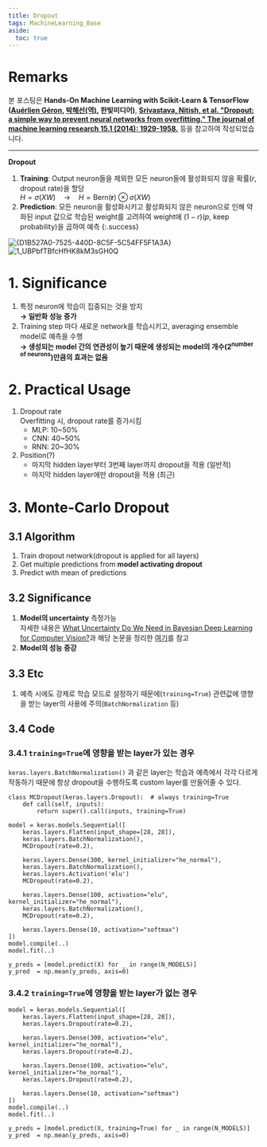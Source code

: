 ```yaml
---
title: Dropout
tags: MachineLearning_Base
aside:
  toc: true
---
```


# Remarks
본 포스팅은 **Hands-On Machine Learning with Scikit-Learn & TensorFlow ([Auérlien Géron](https://github.com/ageron/handson-ml), [박해선(역)](https://github.com/rickiepark/handson-ml), 한빛미디어)**, **[Srivastava, Nitish, et al. "Dropout: a simple way to prevent neural networks from overfitting." The journal of machine learning research 15.1 (2014): 1929-1958.](https://jmlr.org/papers/volume15/srivastava14a/srivastava14a.pdf)** 등을 참고하여 작성되었습니다.

<!--more-->
---

**Dropout**
1. **Training**: Output neuron들을 제외한 모든 neuron들에 활성화되지 않을 확률($r$, dropout rate)을 할당 \
$H = \sigma(XW) \quad → \quad H = \text{Bern}(\mathbf{r})⊗\sigma(XW)$
2. **Prediction**: 모든 neuron을 활성화시키고 활성화되지 않은 neuron으로 인해 약화된 input 값으로 학습된 weight를 고려하여 weight에 $(1-r)$($p$, keep probability)을 곱하여 예측
{:.success}

![{D1B527A0-7525-440D-8C5F-5C54FF5F1A3A}](/deprecated/assets/{D1B527A0-7525-440D-8C5F-5C54FF5F1A3A}.png)
![1_UBPbfTBfcHfHK8kM3sGH0Q](/deprecated/assets/1_UBPbfTBfcHfHK8kM3sGH0Q.png)


# 1. Significance
1. 특정 neuron에 학습이 집중되는 것을 방지 \
**→ 일반화 성능 증가**
2. Training step 마다 새로운 network를 학습시키고, averaging ensemble model로 예측을 수행 \
**→ 생성되는 model 간의 연관성이 높기 때문에 생성되는 model의 개수($2^\text{number of neurons}$)만큼의 효과는 없음**


# 2. Practical Usage
1. Dropout rate \
Overfitting 시, dropout rate를 증가시킴
    - MLP: 10~50%
    - CNN: 40~50%
    - RNN: 20~30%
2. Position(?)
    - 마지막 hidden layer부터 3번째 layer까지 dropout을 적용 (일반적)
    - 마지막 hidden layer에만 dropout을 적용 (최근)


# 3. Monte-Carlo Dropout
## 3.1 Algorithm
1. Train dropout network(dropout is applied for all layers)
2. Get multiple predictions from **model activating dropout**
3. Predict with mean of predictions

## 3.2 Significance
1. **Model의 uncertainty** 측정가능 \
자세한 내용은 [What Uncertainty Do We Need in Bayesian Deep Learning for Computer Vision?](https://papers.nips.cc/paper/2017/file/2650d6089a6d640c5e85b2b88265dc2b-Paper.pdf)과 해당 논문을 정리한 [여기](https://hongl.tistory.com/93)를 참고
2. **Model의 성능 증강**

## 3.3 Etc
1. 예측 시에도 강제로 학습 모드로 설정하기 때문에(`training=True`) 관련값에 영향을 받는 layer의 사용에 주의(`BatchNormalization` 등)

## 3.4 Code
### 3.4.1 `training=True`에 영향을 받는 layer가 있는 경우
`keras.layers.BatchNormalization()` 과 같은 layer는 학습과 예측에서 각각 다르게 작동하기 때문에 항상 dropout을 수행하도록 custom layer를 만들어줄 수 있다.

```
class MCDropout(keras.layers.Dropout):  # always training=True
    def call(self, inputs):
        return super().call(inputs, training=True)

model = keras.models.Sequential([
    keras.layers.Flatten(input_shape=[28, 28]),
    keras.layers.BatchNormalization(),
    MCDropout(rate=0.2),

    keras.layers.Dense(300, kernel_initializer="he_normal"),
    keras.layers.BatchNormalization(),
    keras.layers.Activation('elu')
    MCDropout(rate=0.2),

    keras.layers.Dense(100, activation="elu", kernel_initializer="he_normal"),
    keras.layers.BatchNormalization(),
    MCDropout(rate=0.2),

    keras.layers.Dense(10, activation="softmax")
])
model.compile(..)
model.fit(..)

y_preds = [model.predict(X) for _ in range(N_MODELS)]
y_pred  = np.mean(y_preds, axis=0)
```

### 3.4.2 `training=True`에 영향을 받는 layer가 없는 경우
```
model = keras.models.Sequential([
    keras.layers.Flatten(input_shape=[28, 28]),
    keras.layers.Dropout(rate=0.2),

    keras.layers.Dense(300, activation="elu", kernel_initializer="he_normal"),
    keras.layers.Dropout(rate=0.2),

    keras.layers.Dense(100, activation="elu", kernel_initializer="he_normal"),
    keras.layers.Dropout(rate=0.2),

    keras.layers.Dense(10, activation="softmax")
])
model.compile(..)
model.fit(..)

y_preds = [model.predict(X, training=True) for _ in range(N_MODELS)]
y_pred  = np.mean(y_preds, axis=0)
```
